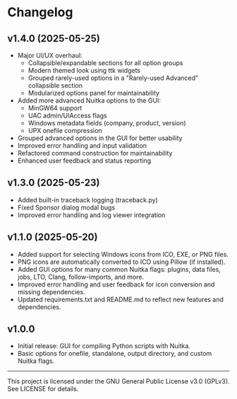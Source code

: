 # Changelog

## v1.4.0 (2025-05-25)
- Major UI/UX overhaul:
  - Collapsible/expandable sections for all option groups
  - Modern themed look using ttk widgets
  - Grouped rarely-used options in a "Rarely-used Advanced" collapsible section
  - Modularized options panel for maintainability
- Added more advanced Nuitka options to the GUI:
  - MinGW64 support
  - UAC admin/UIAccess flags
  - Windows metadata fields (company, product, version)
  - UPX onefile compression
- Grouped advanced options in the GUI for better usability
- Improved error handling and input validation
- Refactored command construction for maintainability
- Enhanced user feedback and status reporting

## v1.3.0 (2025-05-23)
- Added built-in traceback logging (traceback.py)
- Fixed Sponsor dialog modal bugs
- Improved error handling and log viewer integration

## v1.1.0 (2025-05-20)
- Added support for selecting Windows icons from ICO, EXE, or PNG files.
- PNG icons are automatically converted to ICO using Pillow (if installed).
- Added GUI options for many common Nuitka flags: plugins, data files, jobs, LTO, Clang, follow-imports, and more.
- Improved error handling and user feedback for icon conversion and missing dependencies.
- Updated requirements.txt and README.md to reflect new features and dependencies.

## v1.0.0
- Initial release: GUI for compiling Python scripts with Nuitka.
- Basic options for onefile, standalone, output directory, and custom Nuitka flags.

---
This project is licensed under the GNU General Public License v3.0 (GPLv3). See LICENSE for details.
